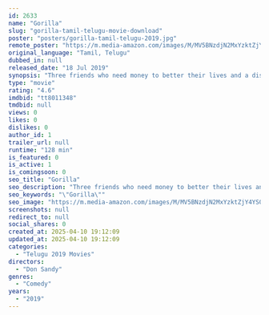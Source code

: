 ```yaml
---
id: 2633
name: "Gorilla"
slug: "gorilla-tamil-telugu-movie-download"
poster: "posters/gorilla-tamil-telugu-2019.jpg"
remote_poster: "https://m.media-amazon.com/images/M/MV5BNzdjN2MxYzktZjY4YS00ZDk2LTllZmQtY2VjZjA4ZDgzNjcwXkEyXkFqcGc@._V1_SX300.jpg"
original_language: "Tamil, Telugu"
dubbed_in: null
released_date: "18 Jul 2019"
synopsis: "Three friends who need money to better their lives and a disillusioned farmer hatch a plan to rob a bank with a chimp as an accomplice."
type: "movie"
rating: "4.6"
imdbid: "tt8011348"
tmdbid: null
views: 0
likes: 0
dislikes: 0
author_id: 1
trailer_url: null
runtime: "128 min"
is_featured: 0
is_active: 1
is_comingsoon: 0
seo_title: "Gorilla"
seo_description: "Three friends who need money to better their lives and a disillusioned farmer hatch a plan to rob a bank with a chimp as an accomplice."
seo_keywords: "\"Gorilla\""
seo_image: "https://m.media-amazon.com/images/M/MV5BNzdjN2MxYzktZjY4YS00ZDk2LTllZmQtY2VjZjA4ZDgzNjcwXkEyXkFqcGc@._V1_SX300.jpg"
screenshots: null
redirect_to: null
social_shares: 0
created_at: 2025-04-10 19:12:09
updated_at: 2025-04-10 19:12:09
categories:
  - "Telugu 2019 Movies"
directors:
  - "Don Sandy"
genres:
  - "Comedy"
years:
  - "2019"
---
```

